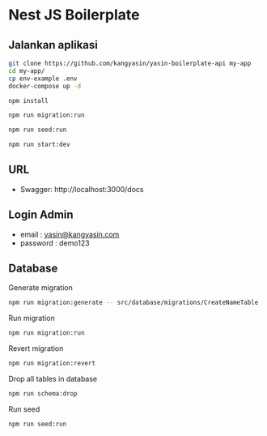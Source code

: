 # Nest JS Boilerplate

## Jalankan aplikasi

```bash
git clone https://github.com/kangyasin/yasin-boilerplate-api my-app
cd my-app/
cp env-example .env
docker-compose up -d
```

```bash
npm install

npm run migration:run

npm run seed:run

npm run start:dev
```

## URL

- Swagger: http://localhost:3000/docs

## Login Admin
- email : yasin@kangyasin.com
- password : demo123

## Database

Generate migration

```bash
npm run migration:generate -- src/database/migrations/CreateNameTable 
```

Run migration

```bash
npm run migration:run
```

Revert migration

```bash
npm run migration:revert
```

Drop all tables in database

```bash
npm run schema:drop
```

Run seed

```bash
npm run seed:run
```
